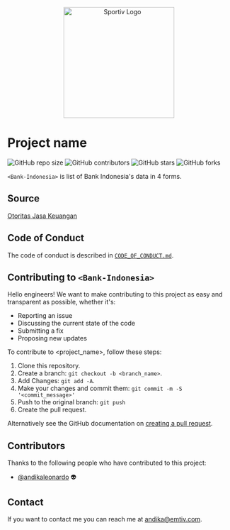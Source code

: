 <p align="center">
    <img src="https://i.imgur.com/j8iwglW.png" alt="Sportiv Logo" width="250px"/>
</p>

# Project name

<!--- These are templatees. See https://shields.io for others or to customize this set of shields. You might want to include dependencies, project status and licence info here --->
![GitHub repo size](https://img.shields.io/github/repo-size/sportivapp/bank-indonesia)
![GitHub contributors](https://img.shields.io/github/contributors/sportivapp/bank-indonesia)
![GitHub stars](https://img.shields.io/github/stars/sportivapp/bank-indonesia?style=social)
![GitHub forks](https://img.shields.io/github/forks/sportivapp/bank-indonesia?style=social)

`<Bank-Indonesia>` is list of Bank Indonesia's data in 4 forms.


## Source
[Otoritas Jasa Keuangan](https://www.ojk.go.id/id/kanal/perbankan/data-dan-statistik/Pages/Daftar-Alamat-Kantor-Pusat-Bank-Umum-Dan-Syariah.aspx)

## Code of Conduct
The code of conduct is described in [`CODE_OF_CONDUCT.md`](CODE_OF_CONDUCT.md).

## Contributing to `<Bank-Indonesia>`
<!--- If your README is long or you have some specific process or steps you want contributors to follow, consider creating a separate CONTRIBUTING.md file--->
Hello engineers! We want to make contributing to this project as easy and transparent as possible, whether it's:

- Reporting an issue
- Discussing the current state of the code
- Submitting a fix
- Proposing new updates

To contribute to <project_name>, follow these steps:

1. Clone this repository.
2. Create a branch: `git checkout -b <branch_name>`.
3. Add Changes: `git add -A`.
4. Make your changes and commit them: `git commit -m -S '<commit_message>'`
5. Push to the original branch: `git push`
6. Create the pull request.

Alternatively see the GitHub documentation on [creating a pull request](https://help.github.com/en/github/collaborating-with-issues-and-pull-requests/creating-a-pull-request).


## Contributors

Thanks to the following people who have contributed to this project:

* [@andikaleonardo](https://github.com/andikaleonardo) 👽

## Contact

If you want to contact me you can reach me at <andika@emtiv.com>.
